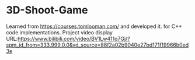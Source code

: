 # 3D-Shoot-Game
Learned from https://courses.tomlooman.com/  and developed it.
for C++ code implementations.
Project video display URL:https://www.bilibili.com/video/BV1Lw411q7Gj/?spm_id_from=333.999.0.0&vd_source=88f2a02b9040e27bd171f19966b0ed3e
